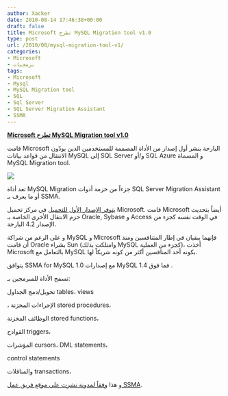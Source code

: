 ```yaml
---
author: Xacker
date: 2010-08-14 17:46:38+00:00
draft: false
title: Microsoft تطرح MySQL Migration tool v1.0
type: post
url: /2010/08/mysql-migration-tool-v1/
categories:
- Microsoft
- برمجيات
tags:
- Microsoft
- Mysql
- MySQL Migration tool
- SQL
- Sql Server
- SQL Server Migration Assistant
- SSMA
---
```


**[Microsoft تطرح MySQL Migration tool v1.0](https://www.it-scoop.com/2010/08/mysql-migration-tool-v1/)**




قامت Microsoft البارحة بنشر أول إصدار من الأداة المصممة للمستخدمين الذين يودّون الانتقال من قواعد بيانات MySQL إلى SQL Server و/أو SQL Azure و المسماة MySQL Migration tool.




[![](https://www.it-scoop.com/wp-content/uploads/2010/08/SqlServerMySQL.png)
](https://www.it-scoop.com/2010/08/mysql-migration-tool-v1/)


تعد أداة MySQL Migration جزءاً من حزمة أدوات SQL Server Migration Assistant أو ما يعرف بـ SSMA.

[يتوفر الإصدار الأول للتحميل](http://www.microsoft.com/downloads/details.aspx?displaylang=en&FamilyID=69739c8c-ac82-41de-b9e6-8fa5ae2594d9) في مركز تحميل Microsoft. قامت Microsoft أيضاً بتحديث حزم الانتقال الأخرى الخاصة بـ Oracle, Sybase و Access في الوقت نفسه كجزء من الإصدار 4.2 البارحة.

و على الرغم من شراكة MySQL و Microsoft فإنهما يبقيان في إطار المتنافسين ومنذ أن قامت Oracle بشراء Sun (وامتلكت بذلك MySQL كجزء من العملية)، أخذت Microsoft بالتعامل مع MySQL بكونه أحد المنافسين أكثر من كونه شريكاً لها.

يتوافق SSMA for MySQL 1.0 مع إصدارات MySQL 1.4 فما فوق .

تسمح الأداة للمبرمجين بـ:

تحويل/دمج الجداول tables، views

، الإجراءات المخزنة stored procedures،

الوظائف المخزنة stored functions،

القوادح triggers،

المؤشرات cursors، DML statements،

control statements

والمناقلات transactions،

و هذا [وفقاً لمدونة نشرت على موقع فريق عمل SSMA](http://blogs.msdn.com/b/ssma/archive/2010/08/12/microsoft-announces-sql-server-migration-assistant-for-mysql.aspx).
